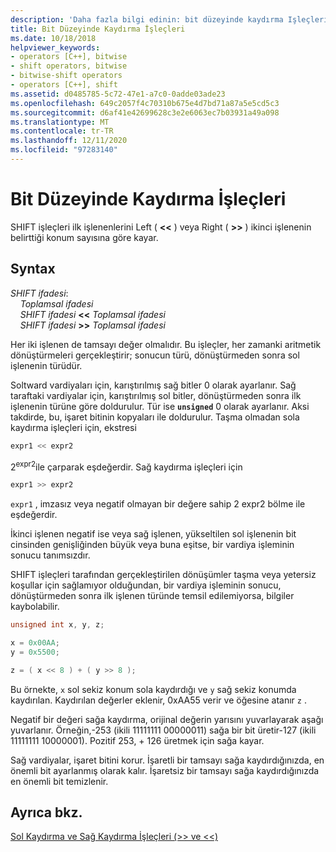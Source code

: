 ```yaml
---
description: 'Daha fazla bilgi edinin: bit düzeyinde kaydırma Işleçleri'
title: Bit Düzeyinde Kaydırma İşleçleri
ms.date: 10/18/2018
helpviewer_keywords:
- operators [C++], bitwise
- shift operators, bitwise
- bitwise-shift operators
- operators [C++], shift
ms.assetid: d0485785-5c72-47e1-a7c0-0adde03ade23
ms.openlocfilehash: 649c2057f4c70310b675e4d7bd71a87a5e5cd5c3
ms.sourcegitcommit: d6af41e42699628c3e2e6063ec7b03931a49a098
ms.translationtype: MT
ms.contentlocale: tr-TR
ms.lasthandoff: 12/11/2020
ms.locfileid: "97283140"
---
```

# <a name="bitwise-shift-operators"></a>Bit Düzeyinde Kaydırma İşleçleri

SHIFT işleçleri ilk işlenenlerini Left ( **&lt;&lt;** ) veya Right ( **>>** ) ikinci işlenenin belirttiği konum sayısına göre kayar.

## <a name="syntax"></a>Syntax

*SHIFT ifadesi*:<br/>
&nbsp;&nbsp;&nbsp;&nbsp;*Toplamsal ifadesi*<br/>
&nbsp;&nbsp;&nbsp;&nbsp;*SHIFT ifadesi* **&lt;&lt;** *Toplamsal ifadesi*<br/>
&nbsp;&nbsp;&nbsp;&nbsp;*SHIFT ifadesi* **>>** *Toplamsal ifadesi*

Her iki işlenen de tamsayı değer olmalıdır. Bu işleçler, her zamanki aritmetik dönüştürmeleri gerçekleştirir; sonucun türü, dönüştürmeden sonra sol işlenenin türüdür.

Soltward vardiyaları için, karıştırılmış sağ bitler 0 olarak ayarlanır. Sağ taraftaki vardiyalar için, karıştırılmış sol bitler, dönüştürmeden sonra ilk işlenenin türüne göre doldurulur. Tür ise **`unsigned`** 0 olarak ayarlanır. Aksi takdirde, bu, işaret bitinin kopyaları ile doldurulur. Taşma olmadan sola kaydırma işleçleri için, ekstresi

```C
expr1 << expr2
```

2<sup>expr2</sup>ile çarparak eşdeğerdir. Sağ kaydırma işleçleri için

```C
expr1 >> expr2
```

<sup></sup> `expr1` , imzasız veya negatif olmayan bir değere sahip 2 expr2 bölme ile eşdeğerdir.

İkinci işlenen negatif ise veya sağ işlenen, yükseltilen sol işlenenin bit cinsinden genişliğinden büyük veya buna eşitse, bir vardiya işleminin sonucu tanımsızdır.

SHIFT işleçleri tarafından gerçekleştirilen dönüşümler taşma veya yetersiz koşullar için sağlamıyor olduğundan, bir vardiya işleminin sonucu, dönüştürmeden sonra ilk işlenen türünde temsil edilemiyorsa, bilgiler kaybolabilir.

```C
unsigned int x, y, z;

x = 0x00AA;
y = 0x5500;

z = ( x << 8 ) + ( y >> 8 );
```

Bu örnekte, `x` sol sekiz konum sola kaydırdığı ve `y` sağ sekiz konumda kaydırılan. Kaydırılan değerler eklenir, 0xAA55 verir ve öğesine atanır `z` .

Negatif bir değeri sağa kaydırma, orijinal değerin yarısını yuvarlayarak aşağı yuvarlanır. Örneğin,-253 (ikili 11111111 00000011) sağa bir bit üretir-127 (ikili 11111111 10000001). Pozitif 253, + 126 üretmek için sağa kayar.

Sağ vardiyalar, işaret bitini korur. İşaretli bir tamsayı sağa kaydırdığınızda, en önemli bit ayarlanmış olarak kalır. İşaretsiz bir tamsayı sağa kaydırdığınızda en önemli bit temizlenir.

## <a name="see-also"></a>Ayrıca bkz.

[Sol Kaydırma ve Sağ Kaydırma İşleçleri (>> ve <<)](../cpp/left-shift-and-right-shift-operators-input-and-output.md)
